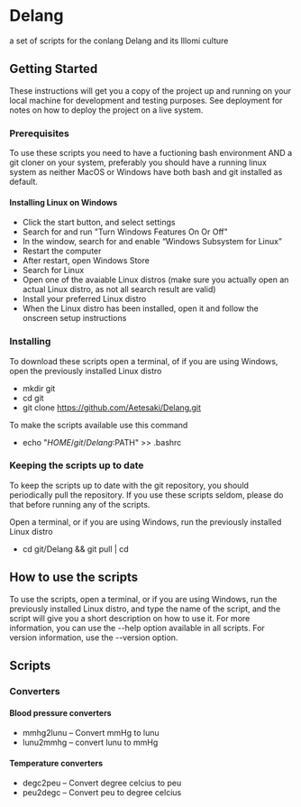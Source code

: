 # Delang
a set of scripts for the conlang Delang and its Illomi culture

## Getting Started

These instructions will get you a copy of the project up and running on 
your local machine for development and testing purposes. See deployment 
for notes on how to deploy the project on a live system.

### Prerequisites

To use these scripts you need to have a fuctioning bash environment AND 
a git cloner on your system, preferably you should have a running linux 
system as neither MacOS or Windows have both bash and git installed as 
default.

#### Installing Linux on Windows
* Click the start button, and select settings
* Search for and run "Turn Windows Features On Or Off"
* In the window, search for and  enable “Windows Subsystem for Linux”
* Restart the computer
* After restart, open Windows Store
* Search for Linux
* Open one of the avaiable Linux distros (make sure you actually open an
 actual Linux distro, as not all search result are valid)
* Install your preferred Linux distro
* When the Linux distro has been installed, open it and follow the 
onscreen setup instructions

### Installing
To download these scripts open a terminal, of if you are using Windows, open the previously installed Linux distro

* mkdir git
* cd git
* git clone https://github.com/Aetesaki/Delang.git

To make the scripts available use this command
* echo "$HOME/git/Delang:$PATH" >> .bashrc

### Keeping the scripts up to date
To keep the scripts up to date with the git repository, you should periodically pull the repository. If you use these scripts seldom, please do that before running any of the scripts.

Open a terminal, or if you are using Windows, run the previously installed Linux distro
* cd git/Delang && git pull | cd

## How to use the scripts
To use the scripts, open a terminal, or if you are using Windows, run the previously installed Linux distro, and type the name of the script, and the script will give you a short description on how to use it. 
For more information, you can use the --help option available in all scripts. 
For version information, use the --version option.

## Scripts
### Converters
#### Blood pressure converters
* mmhg2lunu – Convert mmHg to lunu
* lunu2mmhg – convert lunu to mmHg
#### Temperature converters
* degc2peu – Convert degree celcius to peu
* peu2degc – Convert peu to degree celcius
